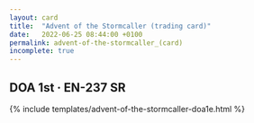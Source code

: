 ```yaml
---
layout: card
title:  "Advent of the Stormcaller (trading card)"
date:   2022-06-25 08:44:00 +0100
permalink: advent-of-the-stormcaller_(card)
incomplete: true
---
```


## DOA 1st &middot; EN-237 SR

{% include templates/advent-of-the-stormcaller-doa1e.html %}